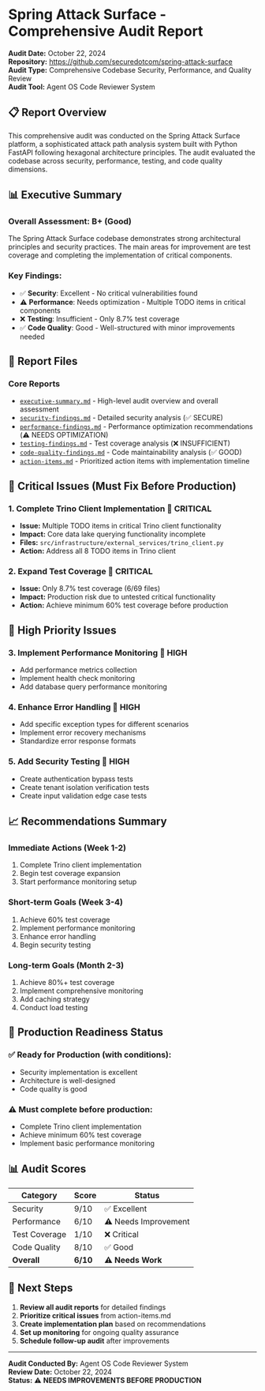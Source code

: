 # Spring Attack Surface - Comprehensive Audit Report

**Audit Date:** October 22, 2024  
**Repository:** https://github.com/securedotcom/spring-attack-surface  
**Audit Type:** Comprehensive Codebase Security, Performance, and Quality Review  
**Audit Tool:** Agent OS Code Reviewer System  

## 📋 Report Overview

This comprehensive audit was conducted on the Spring Attack Surface platform, a sophisticated attack path analysis system built with Python FastAPI following hexagonal architecture principles. The audit evaluated the codebase across security, performance, testing, and code quality dimensions.

## 📊 Executive Summary

### **Overall Assessment: B+ (Good)**

The Spring Attack Surface codebase demonstrates strong architectural principles and security practices. The main areas for improvement are test coverage and completing the implementation of critical components.

### **Key Findings:**
- ✅ **Security**: Excellent - No critical vulnerabilities found
- ⚠️ **Performance**: Needs optimization - Multiple TODO items in critical components
- ❌ **Testing**: Insufficient - Only 8.7% test coverage
- ✅ **Code Quality**: Good - Well-structured with minor improvements needed

## 📁 Report Files

### **Core Reports**
- [`executive-summary.md`](./executive-summary.md) - High-level audit overview and overall assessment
- [`security-findings.md`](./security-findings.md) - Detailed security analysis (✅ SECURE)
- [`performance-findings.md`](./performance-findings.md) - Performance optimization recommendations (⚠️ NEEDS OPTIMIZATION)
- [`testing-findings.md`](./testing-findings.md) - Test coverage analysis (❌ INSUFFICIENT)
- [`code-quality-findings.md`](./code-quality-findings.md) - Code maintainability analysis (✅ GOOD)
- [`action-items.md`](./action-items.md) - Prioritized action items with implementation timeline

## 🚨 Critical Issues (Must Fix Before Production)

### **1. Complete Trino Client Implementation** 🚨 **CRITICAL**
- **Issue:** Multiple TODO items in critical Trino client functionality
- **Impact:** Core data lake querying functionality incomplete
- **Files:** `src/infrastructure/external_services/trino_client.py`
- **Action:** Address all 8 TODO items in Trino client

### **2. Expand Test Coverage** 🚨 **CRITICAL**
- **Issue:** Only 8.7% test coverage (6/69 files)
- **Impact:** Production risk due to untested critical functionality
- **Action:** Achieve minimum 60% test coverage before production

## 🔶 High Priority Issues

### **3. Implement Performance Monitoring** 🔶 **HIGH**
- Add performance metrics collection
- Implement health check monitoring
- Add database query performance monitoring

### **4. Enhance Error Handling** 🔶 **HIGH**
- Add specific exception types for different scenarios
- Implement error recovery mechanisms
- Standardize error response formats

### **5. Add Security Testing** 🔶 **HIGH**
- Create authentication bypass tests
- Create tenant isolation verification tests
- Create input validation edge case tests

## 📈 Recommendations Summary

### **Immediate Actions (Week 1-2)**
1. Complete Trino client implementation
2. Begin test coverage expansion
3. Start performance monitoring setup

### **Short-term Goals (Week 3-4)**
1. Achieve 60% test coverage
2. Implement performance monitoring
3. Enhance error handling
4. Begin security testing

### **Long-term Goals (Month 2-3)**
1. Achieve 80%+ test coverage
2. Implement comprehensive monitoring
3. Add caching strategy
4. Conduct load testing

## 🎯 Production Readiness Status

### **✅ Ready for Production (with conditions):**
- Security implementation is excellent
- Architecture is well-designed
- Code quality is good

### **⚠️ Must complete before production:**
- Complete Trino client implementation
- Achieve minimum 60% test coverage
- Implement basic performance monitoring

## 📊 Audit Scores

| Category | Score | Status |
|----------|-------|--------|
| Security | 9/10 | ✅ Excellent |
| Performance | 6/10 | ⚠️ Needs Improvement |
| Test Coverage | 1/10 | ❌ Critical |
| Code Quality | 8/10 | ✅ Good |
| **Overall** | **6/10** | **⚠️ Needs Work** |

## 🚀 Next Steps

1. **Review all audit reports** for detailed findings
2. **Prioritize critical issues** from action-items.md
3. **Create implementation plan** based on recommendations
4. **Set up monitoring** for ongoing quality assurance
5. **Schedule follow-up audit** after improvements

---

**Audit Conducted By:** Agent OS Code Reviewer System  
**Review Date:** October 22, 2024  
**Status:** ⚠️ **NEEDS IMPROVEMENTS BEFORE PRODUCTION**
